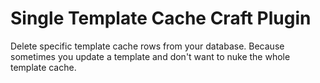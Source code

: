 # Single Template Cache Craft Plugin

Delete specific template cache rows from your database. Because sometimes you update a template and don't want to nuke the whole template cache.
